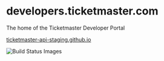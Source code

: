 # developers.ticketmaster.com

The home of the Ticketmaster Developer Portal

[ticketmaster-api-staging.github.io](ticketmaster-api-staging.github.io)

![Build Status Images]("https://travis-ci.org/ticketmaster-api-staging/ticketmaster-api-staging.github.io.svg")